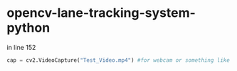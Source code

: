 # opencv-lane-tracking-system-python


in line 152
```py
cap = cv2.VideoCapture("Test_Video.mp4") #for webcam or something like that use cv2.VideoCapture(0)
```
